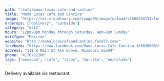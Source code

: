 ```yaml
---
path: "/eats/mama-locas-cafe-and-cantina"
title: "Mama Locas Cafe and Cantina"
image: "https://res.cloudinary.com/tpage99/image/upload/v1586830151/local417eats/local417eatslogo.png"
orderops: ["delivery", "curbside"]
category: "eats"
hours: "12pm-8pm Monday through Saturday. 4pm-8pm Sunday"
eatsType: "Mexican"
website: "http://mamalocascafeandcantina.food73.com/"
facebook: "https://www.facebook.com/Mama-Locas-Cafe-Cantina-185030508190611"
address: "111 W Main St Ash Grove, Missouri 65604"
phone: "4176722200"
tags: ["mexican", "cafe", "tacos", "burrito", "enchilada"]
---
```


Delivery available via restaurant.
